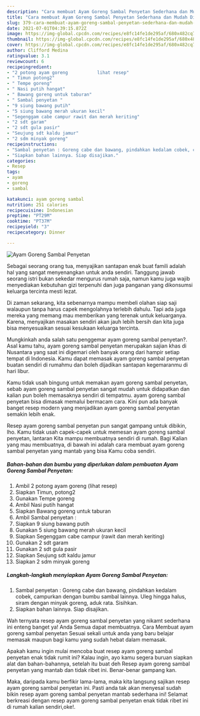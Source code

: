 ```yaml
---
description: "Cara membuat Ayam Goreng Sambal Penyetan Sederhana dan Mudah Dibuat"
title: "Cara membuat Ayam Goreng Sambal Penyetan Sederhana dan Mudah Dibuat"
slug: 379-cara-membuat-ayam-goreng-sambal-penyetan-sederhana-dan-mudah-dibuat
date: 2021-07-01T04:39:15.872Z
image: https://img-global.cpcdn.com/recipes/e8fc14fe1de295af/680x482cq70/ayam-goreng-sambal-penyetan-foto-resep-utama.jpg
thumbnail: https://img-global.cpcdn.com/recipes/e8fc14fe1de295af/680x482cq70/ayam-goreng-sambal-penyetan-foto-resep-utama.jpg
cover: https://img-global.cpcdn.com/recipes/e8fc14fe1de295af/680x482cq70/ayam-goreng-sambal-penyetan-foto-resep-utama.jpg
author: Clifford Medina
ratingvalue: 3.1
reviewcount: 6
recipeingredient:
- "2 potong ayam goreng           lihat resep"
- " Timun potong2"
- " Tempe goreng"
- " Nasi putih hangat"
- " Bawang goreng untuk taburan"
- " Sambal penyetan "
- "9 siung bawang putih"
- "5 siung bawang merah ukuran kecil"
- "Segenggam cabe campur rawit dan merah keriting"
- "2 sdt garam"
- "2 sdt gula pasir"
- "Seujung sdt kaldu jamur"
- "2 sdm minyak goreng"
recipeinstructions:
- "Sambal penyetan : Goreng cabe dan bawang, pindahkan kedalam cobek, campurkan dengan bumbu sambal lainnya. Uleg hingga halus, siram dengan minyak goreng, aduk rata. Sisihkan."
- "Siapkan bahan lainnya. Siap disajikan."
categories:
- Resep
tags:
- ayam
- goreng
- sambal

katakunci: ayam goreng sambal 
nutrition: 251 calories
recipecuisine: Indonesian
preptime: "PT29M"
cooktime: "PT37M"
recipeyield: "3"
recipecategory: Dinner

---
```



![Ayam Goreng Sambal Penyetan](https://img-global.cpcdn.com/recipes/e8fc14fe1de295af/680x482cq70/ayam-goreng-sambal-penyetan-foto-resep-utama.jpg)

Sebagai seorang orang tua, menyajikan santapan enak buat famili adalah hal yang sangat menyenangkan untuk anda sendiri. Tanggung jawab seorang istri bukan sekedar mengurus rumah saja, namun kamu juga wajib menyediakan kebutuhan gizi terpenuhi dan juga panganan yang dikonsumsi keluarga tercinta mesti lezat.

Di zaman  sekarang, kita sebenarnya mampu membeli olahan siap saji walaupun tanpa harus capek mengolahnya terlebih dahulu. Tapi ada juga mereka yang memang mau memberikan yang terenak untuk keluarganya. Karena, menyajikan masakan sendiri akan jauh lebih bersih dan kita juga bisa menyesuaikan sesuai kesukaan keluarga tercinta. 



Mungkinkah anda salah satu penggemar ayam goreng sambal penyetan?. Asal kamu tahu, ayam goreng sambal penyetan merupakan sajian khas di Nusantara yang saat ini digemari oleh banyak orang dari hampir setiap tempat di Indonesia. Kamu dapat memasak ayam goreng sambal penyetan buatan sendiri di rumahmu dan boleh dijadikan santapan kegemaranmu di hari libur.

Kamu tidak usah bingung untuk memakan ayam goreng sambal penyetan, sebab ayam goreng sambal penyetan sangat mudah untuk didapatkan dan kalian pun boleh memasaknya sendiri di tempatmu. ayam goreng sambal penyetan bisa dimasak memalui bermacam cara. Kini pun ada banyak banget resep modern yang menjadikan ayam goreng sambal penyetan semakin lebih enak.

Resep ayam goreng sambal penyetan pun sangat gampang untuk dibikin, lho. Kamu tidak usah capek-capek untuk memesan ayam goreng sambal penyetan, lantaran Kita mampu membuatnya sendiri di rumah. Bagi Kalian yang mau membuatnya, di bawah ini adalah cara membuat ayam goreng sambal penyetan yang mantab yang bisa Kamu coba sendiri.

<!--inarticleads1-->

##### Bahan-bahan dan bumbu yang diperlukan dalam pembuatan Ayam Goreng Sambal Penyetan:

1. Ambil 2 potong ayam goreng           (lihat resep)
1. Siapkan  Timun, potong2
1. Gunakan  Tempe goreng
1. Ambil  Nasi putih hangat
1. Siapkan  Bawang goreng untuk taburan
1. Ambil  Sambal penyetan :
1. Siapkan 9 siung bawang putih
1. Gunakan 5 siung bawang merah ukuran kecil
1. Siapkan Segenggam cabe campur (rawit dan merah keriting)
1. Gunakan 2 sdt garam
1. Gunakan 2 sdt gula pasir
1. Siapkan Seujung sdt kaldu jamur
1. Siapkan 2 sdm minyak goreng




<!--inarticleads2-->

##### Langkah-langkah menyiapkan Ayam Goreng Sambal Penyetan:

1. Sambal penyetan : Goreng cabe dan bawang, pindahkan kedalam cobek, campurkan dengan bumbu sambal lainnya. Uleg hingga halus, siram dengan minyak goreng, aduk rata. Sisihkan.
1. Siapkan bahan lainnya. Siap disajikan.




Wah ternyata resep ayam goreng sambal penyetan yang nikamt sederhana ini enteng banget ya! Anda Semua dapat membuatnya. Cara Membuat ayam goreng sambal penyetan Sesuai sekali untuk anda yang baru belajar memasak maupun bagi kamu yang sudah hebat dalam memasak.

Apakah kamu ingin mulai mencoba buat resep ayam goreng sambal penyetan enak tidak rumit ini? Kalau ingin, ayo kamu segera buruan siapkan alat dan bahan-bahannya, setelah itu buat deh Resep ayam goreng sambal penyetan yang mantab dan tidak ribet ini. Benar-benar gampang kan. 

Maka, daripada kamu berfikir lama-lama, maka kita langsung sajikan resep ayam goreng sambal penyetan ini. Pasti anda tak akan menyesal sudah bikin resep ayam goreng sambal penyetan mantab sederhana ini! Selamat berkreasi dengan resep ayam goreng sambal penyetan enak tidak ribet ini di rumah kalian sendiri,oke!.

